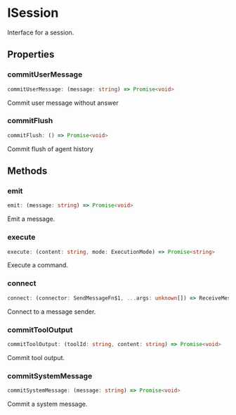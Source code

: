 # ISession

Interface for a session.

## Properties

### commitUserMessage

```ts
commitUserMessage: (message: string) => Promise<void>
```

Commit user message without answer

### commitFlush

```ts
commitFlush: () => Promise<void>
```

Commit flush of agent history

## Methods

### emit

```ts
emit: (message: string) => Promise<void>
```

Emit a message.

### execute

```ts
execute: (content: string, mode: ExecutionMode) => Promise<string>
```

Execute a command.

### connect

```ts
connect: (connector: SendMessageFn$1, ...args: unknown[]) => ReceiveMessageFn
```

Connect to a message sender.

### commitToolOutput

```ts
commitToolOutput: (toolId: string, content: string) => Promise<void>
```

Commit tool output.

### commitSystemMessage

```ts
commitSystemMessage: (message: string) => Promise<void>
```

Commit a system message.
